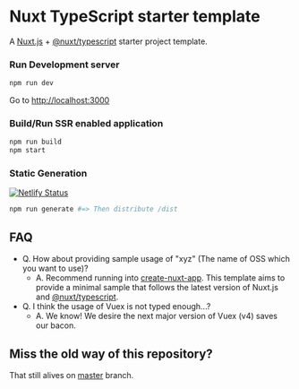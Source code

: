 # Nuxt TypeScript starter template

A [Nuxt.js](https://github.com/nuxt/nuxt.js) + [@nuxt/typescript](https://github.com/nuxt/typescript) starter project template.

### Run Development server

```sh
npm run dev
```

Go to [http://localhost:3000](http://localhost:3000)

### Build/Run SSR enabled application

```sh
npm run build
npm start
```

### Static Generation

[![Netlify Status](https://api.netlify.com/api/v1/badges/e5bf3478-1cb8-44c4-8aeb-040083bd39ca/deploy-status)](https://nuxt-ts-template.netlify.com/)

```sh
npm run generate #=> Then distribute /dist
```

## FAQ

- Q. How about providing sample usage of "xyz" (The name of OSS which you want to use)?
  - A. Recommend running into [create-nuxt-app](https://github.com/nuxt/create-nuxt-app). This template aims to provide a minimal sample that follows the latest version of Nuxt.js and [@nuxt/typescript](https://github.com/nuxt/typescript). 
- Q. I think the usage of Vuex is not typed enough...?
  - A. We know! We desire the next major version of Vuex (v4) saves our bacon.

## Miss the old way of this repository?

That still alives on [master](https://github.com/nuxt-community/typescript-template/tree/master) branch.
